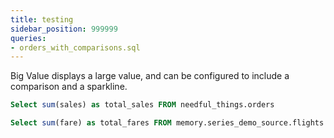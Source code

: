 ```yaml
---
title: testing
sidebar_position: 999999
queries: 
- orders_with_comparisons.sql
---
```


Big Value displays a large value, and can be configured to include a comparison and a sparkline.


<BigValue 
  data={orders_with_comparisons} 
  value=num_orders
  sparkline=month
  comparison=order_growth
  comparisonFmt=pct1
  comparisonTitle="vs. Last Month"
  url='/components/big-value/'
/>



```sql orders
Select sum(sales) as total_sales FROM needful_things.orders
```

```sql fares
Select sum(fare) as total_fares FROM memory.series_demo_source.flights
```

<BigValue data={orders} value=total_sales />